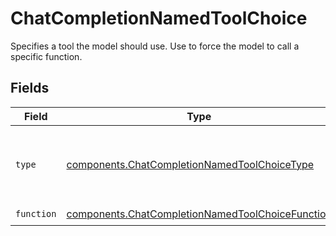# ChatCompletionNamedToolChoice

Specifies a tool the model should use. Use to force the model to call a specific function.


## Fields

| Field                                                                                                                | Type                                                                                                                 | Required                                                                                                             | Description                                                                                                          |
| -------------------------------------------------------------------------------------------------------------------- | -------------------------------------------------------------------------------------------------------------------- | -------------------------------------------------------------------------------------------------------------------- | -------------------------------------------------------------------------------------------------------------------- |
| `type`                                                                                                               | [components.ChatCompletionNamedToolChoiceType](../../models/components/chatcompletionnamedtoolchoicetype.md)         | :heavy_check_mark:                                                                                                   | The type of the tool. Currently, only `function` is supported.                                                       |
| `function`                                                                                                           | [components.ChatCompletionNamedToolChoiceFunction](../../models/components/chatcompletionnamedtoolchoicefunction.md) | :heavy_check_mark:                                                                                                   | N/A                                                                                                                  |